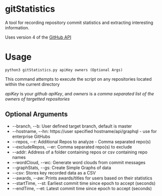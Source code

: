 # gitStatistics
A tool for recording repository commit statistics and extracting interesting information.

Uses version 4 of the [GitHub API](https://docs.github.com/en/graphql)
# Usage
```python3 gitStatistics.py apiKey owners (Optional Args)```

This command attempts to execute the script on any repositories located within the current directory

*apiKey* is your *github apiKey*, and *owners* is a *comma separated list of the owners of targetted repositories*

## Optional Arguments
- --branch, --b: User defined target branch, default is master
- --hostname, --hn: https://user specified hostname/api/graphql - use for enterprise GitHubs
- --repos, --r: Additional Repos to analyze - Comma separated repo(s)
- --excludeRepos, --er: Comma separated repo(s) to exclude
- --addr: Address of a folder containing repos or csv containing repo names
- --wordCloud, --wc: Generate word clouds from commit messages
- --graphStats, --gs: Create Simple Graphs of data
- --csv: Stores key recorded data as a CSV
- --awards, --aw: Prints awards/titles for users based on their statistics
- --startTime, --st: Earliest commit time since epoch to accept (seconds)
- --endTime, --et: Latest commit time since epoch to accept (seconds)
